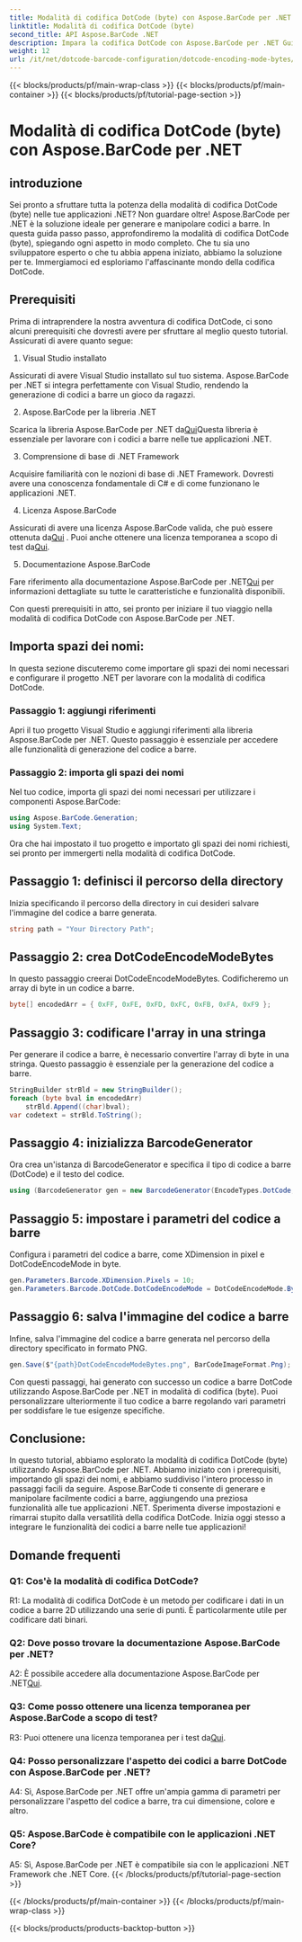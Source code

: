 ```yaml
---
title: Modalità di codifica DotCode (byte) con Aspose.BarCode per .NET
linktitle: Modalità di codifica DotCode (byte)
second_title: API Aspose.BarCode .NET
description: Impara la codifica DotCode con Aspose.BarCode per .NET Guida passo passo per generare codici a barre.
weight: 12
url: /it/net/dotcode-barcode-configuration/dotcode-encoding-mode-bytes/
---
```


{{< blocks/products/pf/main-wrap-class >}}
{{< blocks/products/pf/main-container >}}
{{< blocks/products/pf/tutorial-page-section >}}

# Modalità di codifica DotCode (byte) con Aspose.BarCode per .NET

## introduzione

Sei pronto a sfruttare tutta la potenza della modalità di codifica DotCode (byte) nelle tue applicazioni .NET? Non guardare oltre! Aspose.BarCode per .NET è la soluzione ideale per generare e manipolare codici a barre. In questa guida passo passo, approfondiremo la modalità di codifica DotCode (byte), spiegando ogni aspetto in modo completo. Che tu sia uno sviluppatore esperto o che tu abbia appena iniziato, abbiamo la soluzione per te. Immergiamoci ed esploriamo l'affascinante mondo della codifica DotCode.

## Prerequisiti

Prima di intraprendere la nostra avventura di codifica DotCode, ci sono alcuni prerequisiti che dovresti avere per sfruttare al meglio questo tutorial. Assicurati di avere quanto segue:

1. Visual Studio installato

Assicurati di avere Visual Studio installato sul tuo sistema. Aspose.BarCode per .NET si integra perfettamente con Visual Studio, rendendo la generazione di codici a barre un gioco da ragazzi.

2. Aspose.BarCode per la libreria .NET

 Scarica la libreria Aspose.BarCode per .NET da[Qui](https://releases.aspose.com/barcode/net/)Questa libreria è essenziale per lavorare con i codici a barre nelle tue applicazioni .NET.

3. Comprensione di base di .NET Framework

Acquisire familiarità con le nozioni di base di .NET Framework. Dovresti avere una conoscenza fondamentale di C# e di come funzionano le applicazioni .NET.

4. Licenza Aspose.BarCode

 Assicurati di avere una licenza Aspose.BarCode valida, che può essere ottenuta da[Qui](https://purchase.aspose.com/buy) . Puoi anche ottenere una licenza temporanea a scopo di test da[Qui](https://purchase.aspose.com/temporary-license/).

5. Documentazione Aspose.BarCode

 Fare riferimento alla documentazione Aspose.BarCode per .NET[Qui](https://reference.aspose.com/barcode/net/) per informazioni dettagliate su tutte le caratteristiche e funzionalità disponibili.

Con questi prerequisiti in atto, sei pronto per iniziare il tuo viaggio nella modalità di codifica DotCode con Aspose.BarCode per .NET.

## Importa spazi dei nomi:

In questa sezione discuteremo come importare gli spazi dei nomi necessari e configurare il progetto .NET per lavorare con la modalità di codifica DotCode. 

### Passaggio 1: aggiungi riferimenti

Apri il tuo progetto Visual Studio e aggiungi riferimenti alla libreria Aspose.BarCode per .NET. Questo passaggio è essenziale per accedere alle funzionalità di generazione del codice a barre.

### Passaggio 2: importa gli spazi dei nomi

Nel tuo codice, importa gli spazi dei nomi necessari per utilizzare i componenti Aspose.BarCode:

```csharp
using Aspose.BarCode.Generation;
using System.Text;
```

Ora che hai impostato il tuo progetto e importato gli spazi dei nomi richiesti, sei pronto per immergerti nella modalità di codifica DotCode.

## Passaggio 1: definisci il percorso della directory

Inizia specificando il percorso della directory in cui desideri salvare l'immagine del codice a barre generata.

```csharp
string path = "Your Directory Path";
```

## Passaggio 2: crea DotCodeEncodeModeBytes

In questo passaggio creerai DotCodeEncodeModeBytes. Codificheremo un array di byte in un codice a barre.

```csharp
byte[] encodedArr = { 0xFF, 0xFE, 0xFD, 0xFC, 0xFB, 0xFA, 0xF9 };
```

## Passaggio 3: codificare l'array in una stringa

Per generare il codice a barre, è necessario convertire l'array di byte in una stringa. Questo passaggio è essenziale per la generazione del codice a barre.

```csharp
StringBuilder strBld = new StringBuilder();
foreach (byte bval in encodedArr)
    strBld.Append((char)bval);
var codetext = strBld.ToString();
```

## Passaggio 4: inizializza BarcodeGenerator

Ora crea un'istanza di BarcodeGenerator e specifica il tipo di codice a barre (DotCode) e il testo del codice.

```csharp
using (BarcodeGenerator gen = new BarcodeGenerator(EncodeTypes.DotCode, codetext))
```

## Passaggio 5: impostare i parametri del codice a barre

Configura i parametri del codice a barre, come XDimension in pixel e DotCodeEncodeMode in byte.

```csharp
gen.Parameters.Barcode.XDimension.Pixels = 10;
gen.Parameters.Barcode.DotCode.DotCodeEncodeMode = DotCodeEncodeMode.Bytes;
```

## Passaggio 6: salva l'immagine del codice a barre

Infine, salva l'immagine del codice a barre generata nel percorso della directory specificato in formato PNG.

```csharp
gen.Save($"{path}DotCodeEncodeModeBytes.png", BarCodeImageFormat.Png);
```

Con questi passaggi, hai generato con successo un codice a barre DotCode utilizzando Aspose.BarCode per .NET in modalità di codifica (byte). Puoi personalizzare ulteriormente il tuo codice a barre regolando vari parametri per soddisfare le tue esigenze specifiche.

## Conclusione:

In questo tutorial, abbiamo esplorato la modalità di codifica DotCode (byte) utilizzando Aspose.BarCode per .NET. Abbiamo iniziato con i prerequisiti, importando gli spazi dei nomi, e abbiamo suddiviso l'intero processo in passaggi facili da seguire. Aspose.BarCode ti consente di generare e manipolare facilmente codici a barre, aggiungendo una preziosa funzionalità alle tue applicazioni .NET. Sperimenta diverse impostazioni e rimarrai stupito dalla versatilità della codifica DotCode. Inizia oggi stesso a integrare le funzionalità dei codici a barre nelle tue applicazioni!

## Domande frequenti

### Q1: Cos'è la modalità di codifica DotCode?

R1: La modalità di codifica DotCode è un metodo per codificare i dati in un codice a barre 2D utilizzando una serie di punti. È particolarmente utile per codificare dati binari.

### Q2: Dove posso trovare la documentazione Aspose.BarCode per .NET?

 A2: È possibile accedere alla documentazione Aspose.BarCode per .NET[Qui](https://reference.aspose.com/barcode/net/).

### Q3: Come posso ottenere una licenza temporanea per Aspose.BarCode a scopo di test?

 R3: Puoi ottenere una licenza temporanea per i test da[Qui](https://purchase.aspose.com/temporary-license/).

### Q4: Posso personalizzare l'aspetto dei codici a barre DotCode con Aspose.BarCode per .NET?

A4: Sì, Aspose.BarCode per .NET offre un'ampia gamma di parametri per personalizzare l'aspetto del codice a barre, tra cui dimensione, colore e altro.

### Q5: Aspose.BarCode è compatibile con le applicazioni .NET Core?

A5: Sì, Aspose.BarCode per .NET è compatibile sia con le applicazioni .NET Framework che .NET Core.
{{< /blocks/products/pf/tutorial-page-section >}}

{{< /blocks/products/pf/main-container >}}
{{< /blocks/products/pf/main-wrap-class >}}

{{< blocks/products/products-backtop-button >}}
